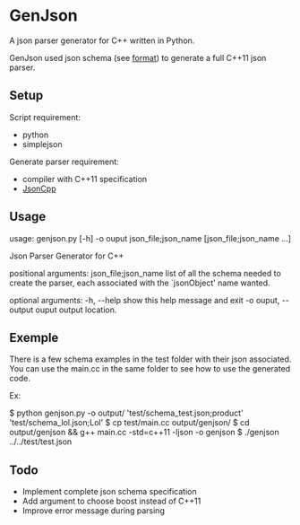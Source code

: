 GenJson
=======
A json parser generator for C++ written in Python.

GenJson used json schema (see [format][1]) to generate a full C++11 json parser.

Setup
-----
Script requirement:
* python
* simplejson

Generate parser requirement:
* compiler with C++11 specification
* [JsonCpp][2]

Usage
-----
usage: genjson.py [-h] -o ouput json_file;json_name [json_file;json_name ...]

Json Parser Generator for C++

positional arguments:
  json_file;json_name   list of all the schema needed to create the parser,
                        each associated with the `jsonObject' name wanted.

optional arguments:
  -h, --help            show this help message and exit
  -o ouput, --output ouput
                        output location.

Exemple
-------

There is a few schema examples in the test folder with their json associated.
You can use the main.cc in the same folder to see how to use the generated code.

Ex:

  $ python genjson.py -o output/ 'test/schema_test.json;product' 'test/schema_lol.json;Lol'
  $ cp test/main.cc output/genjson/
  $ cd output/genjson && g++ main.cc -std=c++11 -ljson -o genjson
  $ ./genjson ../../test/test.json


Todo
----

* Implement complete json schema specification
* Add argument to choose boost instead of C++11
* Improve error message during parsing

[1]: http://json-schema.org/
[2]: http://jsoncpp.sourceforge.net





